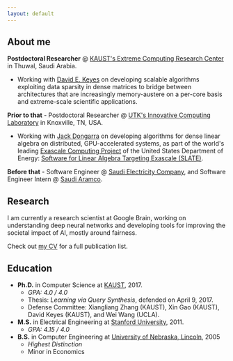 ```yaml
---
layout: default
---
```


## About me

**Postdoctoral Researcher** @ [KAUST's Extreme Computing Research Center](https://cemse.kaust.edu.sa/ecrc) in Thuwal, Saudi Arabia.
  - Working with [David E. Keyes](https://www.kaust.edu.sa/en/study/faculty/david-keyes) on developing scalable algorithms exploiting data sparsity in dense matrices to bridge between architectures that are increasingly memory-austere on a per-core basis and extreme-scale scientific applications.

**Prior to that** - Postdoctoral Researcher @ [UTK's Innovative Computing Laboratory](https://www.icl.utk.edu/) in Knoxville, TN, USA.
  - Working with [Jack Dongarra](http://www.netlib.org/utk/people/JackDongarra) on developing algorithms for dense linear algebra on distributed, GPU-accelerated systems, as part of the world's leading [Exascale Computing Project](https://www.exascaleproject.org/) of the United States Department of Energy: [Software for Linear Algebra Targeting Exascale (SLATE)](https://icl.utk.edu/slate/).

**Before that** - Software Engineer @ [Saudi Electricity Company](https://www.se.com.sa/en-us/Pages/home.aspx), and Software Engineer Intern @ [Saudi Aramco](https://www.aramco.com/).

## Research

I am currently a research scientist at Google Brain, working on understanding deep neural networks and developing tools for improving the societal impact of AI, mostly around fairness.

Check out [my CV](./ibrahim_alabdulmohsin.pdf) for a full publication list.

## Education

- **Ph.D.** in Computer Science at [KAUST](https://www.kaust.edu.sa/), 2017.
  - _GPA: 4.0 / 4.0_
  - Thesis: _Learning via Query Synthesis_, defended on April 9, 2017.
  - Defense Committee: Xiangliang Zhang (KAUST), Xin Gao (KAUST), David Keyes (KAUST), and Wei Wang (UCLA).
- **M.S.** in Electrical Engineering at [Stanford University](https://www.stanford.edu/), 2011.
  - _GPA: 4.15 / 4.0_
- **B.S.** in Computer Engineering at [University of Nebraska, Lincoln](https://www.unl.edu/), 2005
  - _Highest Distinction_
  - Minor in Economics
